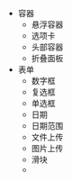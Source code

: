 - 容器
    - 悬浮容器
    - 选项卡
    - 头部容器
    - 折叠面板
- 表单
    - 数字框
    - 复选框
    - 单选框
    - 日期
    - 日期范围
    - 文件上传
    - 图片上传
    - 滑块
    - 